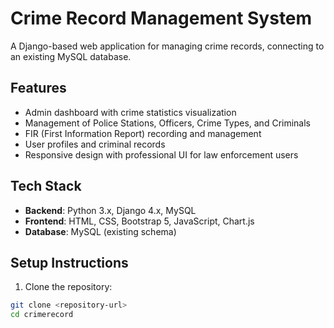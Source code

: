 # Crime Record Management System

A Django-based web application for managing crime records, connecting to an existing MySQL database.

## Features

- Admin dashboard with crime statistics visualization
- Management of Police Stations, Officers, Crime Types, and Criminals
- FIR (First Information Report) recording and management
- User profiles and criminal records
- Responsive design with professional UI for law enforcement users

## Tech Stack

- **Backend**: Python 3.x, Django 4.x, MySQL
- **Frontend**: HTML, CSS, Bootstrap 5, JavaScript, Chart.js
- **Database**: MySQL (existing schema)

## Setup Instructions

1. Clone the repository:
```bash
git clone <repository-url>
cd crimerecord
